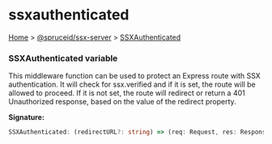 # ssxauthenticated

[Home](index.md) > [@spruceid/ssx-server](ssx-server.md) > [SSXAuthenticated](ssx-server.ssxauthenticated.md)

### SSXAuthenticated variable

This middleware function can be used to protect an Express route with SSX authentication. It will check for ssx.verified and if it is set, the route will be allowed to proceed. If it is not set, the route will redirect or return a 401 Unauthorized response, based on the value of the redirect property.

**Signature:**

```typescript
SSXAuthenticated: (redirectURL?: string) => (req: Request, res: Response, next: NextFunction) => void
```
